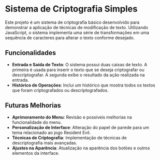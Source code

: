 # Sistema de Criptografia Simples

Este projeto é um sistema de criptografia básico desenvolvido para demonstrar a aplicação de técnicas de modificação de texto. Utilizando JavaScript, o sistema implementa uma série de transformações em uma sequência de caracteres para alterar o texto conforme desejado.

## Funcionalidades

- **Entrada e Saída de Texto**: O sistema possui duas caixas de texto. A primeira é usada para inserir o texto que se deseja criptografar ou descriptografar. A segunda exibe o resultado da ação realizada na entrada.
- **Histórico de Operações**: Inclui um histórico que mostra todos os textos que foram criptografados ou descriptografados.

## Futuras Melhorias

- **Aprimoramento do Menu**: Revisão e possíveis melhorias na funcionalidade do menu.
- **Personalização de Interface**: Alteração do papel de parede para um tema relacionado ao jogo Resident Evil.
- **Técnicas de Criptografia**: Implementação de técnicas de descriptografia mais avançadas.
- **Ajustes na Aparência**: Atualização na aparência dos botões e outros elementos da interface.
